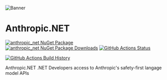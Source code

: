 ![Banner](Images/Banner.png)

# Anthropic.NET

[![anthropic_net NuGet Package](https://img.shields.io/nuget/v/anthropic_net.svg)](https://www.nuget.org/packages/anthropic_net/) [![anthropic_net NuGet Package Downloads](https://img.shields.io/nuget/dt/anthropic_net)](https://www.nuget.org/packages/anthropic_net) [![GitHub Actions Status](https://github.com/tinonetic/anthropic.net/workflows/Build/badge.svg?branch=main)](https://github.com/tinonetic/anthropic.net/actions)

[![GitHub Actions Build History](https://buildstats.info/github/chart/tinonetic/anthropic.net?branch=main&includeBuildsFromPullRequest=false)](https://github.com/tinonetic/anthropic.net/actions)


Anthropic.NET .NET Developers access to Anthropic's safety-first langage model APIs
